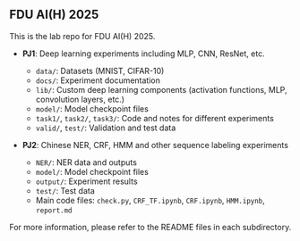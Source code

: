 ## FDU AI(H) 2025

This is the lab repo for FDU AI(H) 2025.

- **PJ1**: Deep learning experiments including MLP, CNN, ResNet, etc.
  - `data/`: Datasets (MNIST, CIFAR-10)
  - `docs/`: Experiment documentation
  - `lib/`: Custom deep learning components (activation functions, MLP, convolution layers, etc.)
  - `model/`: Model checkpoint files
  - `task1/`, `task2/`, `task3/`: Code and notes for different experiments
  - `valid/`, `test/`: Validation and test data

- **PJ2**: Chinese NER, CRF, HMM and other sequence labeling experiments
  - `NER/`: NER data and outputs
  - `model/`: Model checkpoint files
  - `output/`: Experiment results
  - `test/`: Test data
  - Main code files: `check.py`, `CRF_TF.ipynb`, `CRF.ipynb`, `HMM.ipynb`, `report.md`

 For more information, please refer to the README files in each subdirectory.
